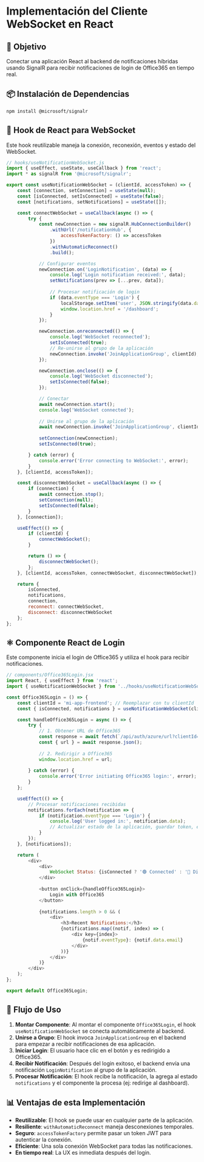 # Implementación del Cliente WebSocket en React

## 🎯 Objetivo
Conectar una aplicación React al backend de notificaciones híbridas usando SignalR para recibir notificaciones de login de Office365 en tiempo real.

## 📦 Instalación de Dependencias

```bash
npm install @microsoft/signalr
```

## 🔌 Hook de React para WebSocket

Este hook reutilizable maneja la conexión, reconexión, eventos y estado del WebSocket.

```javascript
// hooks/useNotificationWebSocket.js
import { useEffect, useState, useCallback } from 'react';
import * as signalR from '@microsoft/signalr';

export const useNotificationWebSocket = (clientId, accessToken) => {
    const [connection, setConnection] = useState(null);
    const [isConnected, setIsConnected] = useState(false);
    const [notifications, setNotifications] = useState([]);

    const connectWebSocket = useCallback(async () => {
        try {
            const newConnection = new signalR.HubConnectionBuilder()
                .withUrl('/notificationHub', {
                    accessTokenFactory: () => accessToken
                })
                .withAutomaticReconnect()
                .build();

            // Configurar eventos
            newConnection.on('LoginNotification', (data) => {
                console.log('Login notification received:', data);
                setNotifications(prev => [...prev, data]);
                
                // Procesar notificación de login
                if (data.eventType === 'Login') {
                    localStorage.setItem('user', JSON.stringify(data.data));
                    window.location.href = '/dashboard';
                }
            });

            newConnection.onreconnected(() => {
                console.log('WebSocket reconnected');
                setIsConnected(true);
                // Re-unirse al grupo de la aplicación
                newConnection.invoke('JoinApplicationGroup', clientId);
            });

            newConnection.onclose(() => {
                console.log('WebSocket disconnected');
                setIsConnected(false);
            });

            // Conectar
            await newConnection.start();
            console.log('WebSocket connected');
            
            // Unirse al grupo de la aplicación
            await newConnection.invoke('JoinApplicationGroup', clientId);
            
            setConnection(newConnection);
            setIsConnected(true);

        } catch (error) {
            console.error('Error connecting to WebSocket:', error);
        }
    }, [clientId, accessToken]);

    const disconnectWebSocket = useCallback(async () => {
        if (connection) {
            await connection.stop();
            setConnection(null);
            setIsConnected(false);
        }
    }, [connection]);

    useEffect(() => {
        if (clientId) {
            connectWebSocket();
        }

        return () => {
            disconnectWebSocket();
        };
    }, [clientId, accessToken, connectWebSocket, disconnectWebSocket]);

    return {
        isConnected,
        notifications,
        connection,
        reconnect: connectWebSocket,
        disconnect: disconnectWebSocket
    };
};
```

## ⚛️ Componente React de Login

Este componente inicia el login de Office365 y utiliza el hook para recibir notificaciones.

```javascript
// components/Office365Login.jsx
import React, { useEffect } from 'react';
import { useNotificationWebSocket } from '../hooks/useNotificationWebSocket';

const Office365Login = () => {
    const clientId = 'mi-app-frontend'; // Reemplazar con tu clientId
    const { isConnected, notifications } = useNotificationWebSocket(clientId, null);

    const handleOffice365Login = async () => {
        try {
            // 1. Obtener URL de Office365
            const response = await fetch(`/api/auth/azure/url?clientId=${clientId}`);
            const { url } = await response.json();
            
            // 2. Redirigir a Office365
            window.location.href = url;
            
        } catch (error) {
            console.error('Error initiating Office365 login:', error);
        }
    };

    useEffect(() => {
        // Procesar notificaciones recibidas
        notifications.forEach(notification => {
            if (notification.eventType === 'Login') {
                console.log('User logged in:', notification.data);
                // Actualizar estado de la aplicación, guardar token, etc.
            }
        });
    }, [notifications]);

    return (
        <div>
            <div>
                WebSocket Status: {isConnected ? '🟢 Connected' : '🔴 Disconnected'}
            </div>
            
            <button onClick={handleOffice365Login}>
                Login with Office365
            </button>
            
            {notifications.length > 0 && (
                <div>
                    <h3>Recent Notifications:</h3>
                    {notifications.map((notif, index) => (
                        <div key={index}>
                            {notif.eventType}: {notif.data.email}
                        </div>
                    ))}
                </div>
            )}
        </div>
    );
};

export default Office365Login;
```

## 🔄 Flujo de Uso

1.  **Montar Componente**: Al montar el componente `Office365Login`, el hook `useNotificationWebSocket` se conecta automáticamente al backend.
2.  **Unirse a Grupo**: El hook invoca `JoinApplicationGroup` en el backend para empezar a recibir notificaciones de esa aplicación.
3.  **Iniciar Login**: El usuario hace clic en el botón y es redirigido a Office365.
4.  **Recibir Notificación**: Después del login exitoso, el backend envía una notificación `LoginNotification` al grupo de la aplicación.
5.  **Procesar Notificación**: El hook recibe la notificación, la agrega al estado `notifications` y el componente la procesa (ej: redirige al dashboard).

## 📊 Ventajas de esta Implementación

- **Reutilizable**: El hook se puede usar en cualquier parte de la aplicación.
- **Resiliente**: `withAutomaticReconnect` maneja desconexiones temporales.
- **Seguro**: `accessTokenFactory` permite pasar un token JWT para autenticar la conexión.
- **Eficiente**: Una sola conexión WebSocket para todas las notificaciones.
- **En tiempo real**: La UX es inmediata después del login.


